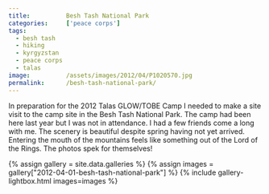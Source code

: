 ```yaml
---
title:			Besh Tash National Park
categories:		['peace corps']
tags:
  - besh tash
  - hiking
  - kyrgyzstan
  - peace corps
  - talas
image:			/assets/images/2012/04/P1020570.jpg
permalink:		/besh-tash-national-park/
---
```


In preparation for the 2012 Talas GLOW/TOBE Camp I needed to make a site visit to the camp site in the Besh Tash National Park. The camp had been here last year but I was not in attendance. I had a few friends come a long with me. The scenery is beautiful despite spring having not yet arrived. Entering the mouth of the mountains feels like something out of the Lord of the Rings. The photos spek for themselves!

{% assign gallery = site.data.galleries %}
{% assign images = gallery["2012-04-01-besh-tash-national-park"] %}
{% include gallery-lightbox.html images=images %} 